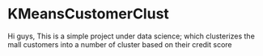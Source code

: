 # KMeansCustomerClust
Hi guys,
This is a simple project under data science; which clusterizes the mall customers into a number of cluster based on their credit score
